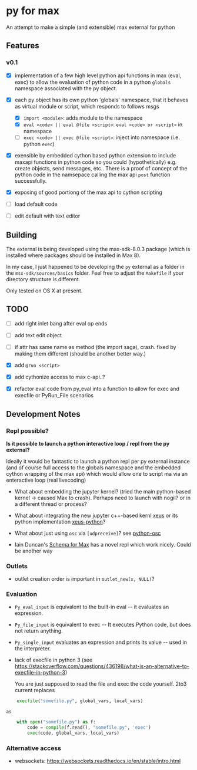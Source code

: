 # py for max

An attempt to make a simple (and extensible) max external for python


## Features

### v0.1

- [x] implementation of a few high level python api functions in max (eval, exec) to 
	  allow the evaluation of python code in a python `globals` namespace associated with the py object.
- [x] each py object has its own python 'globals' namespace, that it behaves as virtual module or script, which responds to follows msgs
	- [x] `import <module>`: adds module to the namespace
	- [x] `eval <code> || eval @file <script>`: `eval <code> or <script>` in namespace
	- [ ] `exec <code> || exec @file <script>`: inject into namespace (i.e. python `exec`)

- [x] exensible by embedded cython based python extension to include maxapi functions in python code so you could (hypothetically) e.g. create objects, send messages, etc.. There is a proof of concept of the python code in the namsepace calling the max api `post` function successfully.
- [x] exposing of good portiong of the max api to cython scripting
- [ ] load default code
- [ ] edit default with text editor


## Building

The external is being developed  using the max-sdk-8.0.3 package (which is installed where packages should be installed in Max 8).

In my case, I just happened to be developing the `py` external as a folder in the  `msx-sdk/sources/basics` folder. Feel free to adjust the `Makefile` if your directory structure is different.

Only tested on OS X at present.


## TODO

- [ ] add right inlet bang after eval op ends
- [ ] add text edit object
- [ ] if attr has same name as method (the import saga), crash. fixed by making them different (should be another better way.)
- [x] add `@run <script>`
- [x] add cythonize access to max c-api..?
- [x] refactor eval code from py_eval into a function to allow for exec and execfile or PyRun_File scenarios




## Development Notes


### Repl possible?

**Is it possible to launch a python interactive loop / repl from the py external?**

Ideally it would be fantastic to launch a python repl per py external instance (and of course full access to the globals namespace and the embedded cython wrapping of the max api) which would allow one to script ma via an enteractive loop (real livecoding)

- What about embedding the jupyter kernel? (tried the main python-based kernel -> caused Max to crash). Perhaps need to launch with nogil? or in a different thread or process?

- What about integrating the new jupyter c++-based kernl [xeus](https://github.com/jupyter-xeus/xeus) or its python implementation [xeus-python](https://github.com/jupyter-xeus/xeus-python)?

- What about just using `osc` via `[udpreceive]`? see [python-osc](https://github.com/attwad/python-osc) 

- Iain Duncan's [Schema for Max](https://github.com/iainctduncan/scheme-for-max) has a novel repl which work nicely. Could be another way



### Outlets

- outlet creation order is important in `outlet_new(x, NULL)`?


### Evaluation

- `Py_eval_input` is equivalent to the built-in eval -- it evaluates an expression.
- `Py_file_input` is equivalent to exec -- It executes Python code, but does not return anything.
- `Py_single_input` evaluates an expression and prints its value -- used in the interpreter.

- lack of execfile in python 3 (see https://stackoverflow.com/questions/436198/what-is-an-alternative-to-execfile-in-python-3)


	You are just supposed to read the file and exec the code yourself. 2to3 current replaces

```python
	execfile("somefile.py", global_vars, local_vars)
```
	as

```python
	with open("somefile.py") as f:
	    code = compile(f.read(), "somefile.py", 'exec')
	    exec(code, global_vars, local_vars)
```


### Alternative access

- websockets: https://websockets.readthedocs.io/en/stable/intro.html


